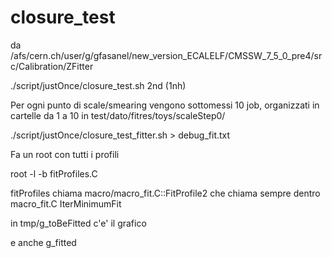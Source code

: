 # closure_test

da /afs/cern.ch/user/g/gfasanel/new_version_ECALELF/CMSSW_7_5_0_pre4/src/Calibration/ZFitter


./script/justOnce/closure_test.sh 2nd (1nh)

Per ogni punto di scale/smearing vengono sottomessi 10 job, organizzati in cartelle da 1 a 10 in test/dato/fitres/toys/scaleStep0/

./script/justOnce/closure_test_fitter.sh > debug_fit.txt

Fa un root con tutti i profili

root -l -b fitProfiles.C

fitProfiles chiama macro/macro_fit.C::FitProfile2 che chiama sempre dentro macro_fit.C IterMinimumFit

in tmp/g_toBeFitted c'e' il grafico

e anche g_fitted
